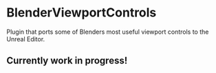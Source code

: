 # BlenderViewportControls
Plugin that ports some of Blenders most useful viewport controls to the Unreal Editor.

## Currently work in progress!
